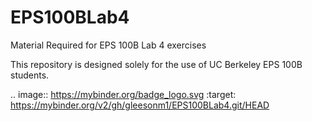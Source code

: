 # EPS100BLab4
Material Required for EPS 100B Lab 4 exercises

This repository is designed solely for the use of UC Berkeley EPS 100B students.

.. image:: https://mybinder.org/badge_logo.svg
 :target: https://mybinder.org/v2/gh/gleesonm1/EPS100BLab4.git/HEAD
